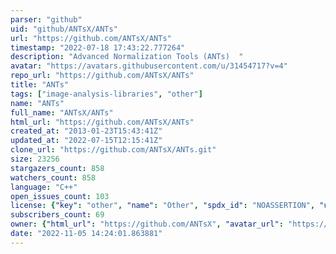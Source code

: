 ```yaml
---
parser: "github"
uid: "github/ANTsX/ANTs"
url: "https://github.com/ANTsX/ANTs"
timestamp: "2022-07-18 17:43:22.777264"
description: "Advanced Normalization Tools (ANTs)  "
avatar: "https://avatars.githubusercontent.com/u/31454717?v=4"
repo_url: "https://github.com/ANTsX/ANTs"
title: "ANTs"
tags: ["image-analysis-libraries", "other"]
name: "ANTs"
full_name: "ANTsX/ANTs"
html_url: "https://github.com/ANTsX/ANTs"
created_at: "2013-01-23T15:43:41Z"
updated_at: "2022-07-15T12:15:41Z"
clone_url: "https://github.com/ANTsX/ANTs.git"
size: 23256
stargazers_count: 858
watchers_count: 858
language: "C++"
open_issues_count: 103
license: {"key": "other", "name": "Other", "spdx_id": "NOASSERTION", "url": null, "node_id": "MDc6TGljZW5zZTA="}
subscribers_count: 69
owner: {"html_url": "https://github.com/ANTsX", "avatar_url": "https://avatars.githubusercontent.com/u/31454717?v=4", "login": "ANTsX", "type": "Organization"}
date: "2022-11-05 14:24:01.863881"
---
```


